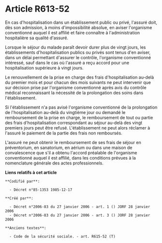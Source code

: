 # Article R613-52

En cas d'hospitalisation dans un établissement public ou privé, l'assuré doit, dès son admission, à moins d'impossibilité
absolue, en aviser l'organisme conventionné auquel il est affilié et faire connaître à l'administration hospitalière sa
qualité d'assuré. 

Lorsque le séjour du malade paraît devoir durer plus de vingt jours, les établissements d'hospitalisation publics ou privés
sont tenus d'en aviser, dans un délai permettant d'assurer le contrôle, l'organisme conventionné intéressé, sauf dans le cas
où l'assuré a reçu accord pour une hospitalisation supérieure à vingt jours. 

Le renouvellement de la prise en charge des frais d'hospitalisation au-delà du premier mois et pour chacun des mois suivants
ne peut intervenir que sur décision prise par l'organisme conventionné après avis du contrôle médical reconnaissant la
nécessité de la prolongation des soins dans l'établissement. 

Si l'établissement n'a pas avisé l'organisme conventionné de la prolongation de l'hospitalisation au-delà du vingtième jour
ou demandé le remboursement de la prise en charge, le remboursement de tout ou partie des frais d'hospitalisation
correspondant au séjour au-delà des vingt premiers jours peut être refusé. L'établissement ne peut alors réclamer à l'assuré
le paiement de la partie des frais non remboursés.

L'assuré ne peut obtenir le remboursement de ses frais de séjour en préventorium, en sanatorium, en aérium ou dans une maison
de convalescence que s'il a obtenu l'accord préalable de l'organisme conventionné auquel il est affilié, dans les conditions
prévues à la nomenclature générale des actes professionnels.

**Liens relatifs à cet article**

	**Codifié par**:

	  - Décret n°85-1353 1985-12-17

	**Créé par**:

	  - Décret n°2006-83 du 27 janvier 2006 - art. 1 () JORF 28 janvier 2006
	  - Décret n°2006-83 du 27 janvier 2006 - art. 3 () JORF 28 janvier 2006

	**Anciens textes**:

	  - Code de la sécurité sociale. - art. R615-52 (T)
